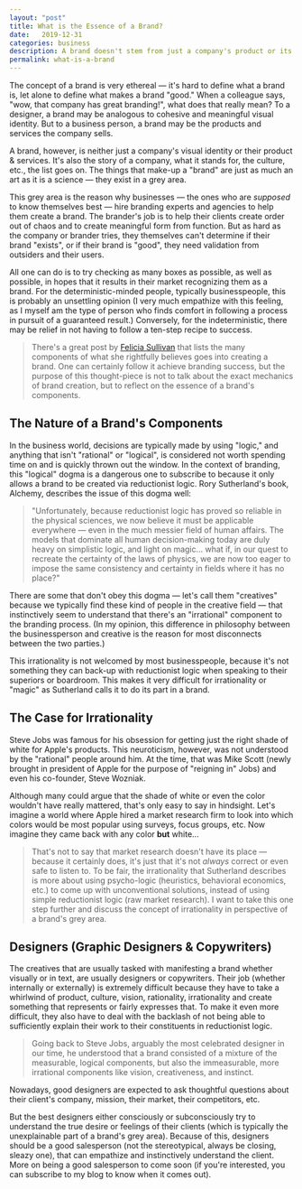 ```yaml
---
layout: "post"
title: What is the Essence of a Brand?
date:   2019-12-31
categories: business
description: A brand doesn't stem from just a company's product or its design. On the contrary, a company's product and design are just expressions of a company's "brand."
permalink: what-is-a-brand
---
```


The concept of a brand is very ethereal — it's hard to define what a brand is, let alone to define what makes a brand "good." When a colleague says, "wow, that company has great branding!", what does that really mean? To a designer, a brand may be analogous to cohesive and meaningful visual identity. But to a business person, a brand may be the products and services the company sells.

A brand, however, is neither just a company's visual identity or their product & services. It's also the story of a company, what it stands for, the culture, etc., the list goes on. The things that make-up a "brand" are just as much an art as it is a science — they exist in a grey area.

This grey area is the reason why businesses — the ones who are _supposed_ to know themselves best — hire branding experts and agencies to help them create a brand. The brander's job is to help their clients create order out of chaos and to create meaningful form from function. But as hard as the company or brander tries, they themselves can't determine if their brand "exists", or if their brand is "good", they need validation from outsiders and their users.

All one can do is to try checking as many boxes as possible, as well as possible, in hopes that it results in their market recognizing them as a brand. For the deterministic-minded people, typically businesspeople, this is probably an unsettling opinion (I very much empathize with this feeling, as I myself am the type of person who finds comfort in following a process in pursuit of a guaranteed result.) Conversely, for the indeterministic, there may be relief in not having to follow a ten-step recipe to success.

> There's a great post by [Felicia Sullivan](https://medium.com/s/how-to-build-a-brand/lets-talk-about-how-to-build-a-brand-543b2dfbc4f5) that lists the many components of what she rightfully believes goes into creating a brand. One can certainly follow it achieve branding success, but the purpose of this thought-piece is not to talk about the exact mechanics of brand creation, but to reflect on the essence of a brand's components.

## The Nature of a Brand's Components

In the business world, decisions are typically made by using "logic," and anything that isn't "rational" or "logical", is considered not worth spending time on and is quickly thrown out the window. In the context of branding, this "logical" dogma is a dangerous one to subscribe to because it only allows a brand to be created via reductionist logic. Rory Sutherland's book, Alchemy, describes the issue of this dogma well:

> "Unfortunately, because reductionist logic has proved so reliable in the physical sciences, we now believe it must be applicable everywhere — even in the much messier field of human affairs. The models that dominate all human decision-making today are duly heavy on simplistic logic, and light on magic... what if, in our quest to recreate the certainty of the laws of physics, we are now too eager to impose the same consistency and certainty in fields where it has no place?"

There are some that don't obey this dogma — let's call them "creatives" because we typically find these kind of people in the creative field — that instinctively seem to understand that there's an "irrational" component to the branding process. (In my opinion, this difference in philosophy between the businessperson and creative is the reason for most disconnects between the two parties.)

This irrationality is not welcomed by most businesspeople, because it's not something they can back-up with reductionist logic when speaking to their superiors or boardroom. This makes it very difficult for irrationality or "magic" as Sutherland calls it to do its part in a brand.


## The Case for Irrationality

Steve Jobs was famous for his obsession for getting just the right shade of white for Apple's products. This neuroticism, however, was not understood by the "rational" people around him. At the time, that was Mike Scott (newly brought in president of Apple for the purpose of "reigning in" Jobs) and even his co-founder, Steve Wozniak.

Although many could argue that the shade of white or even the color wouldn't have really mattered, that's only easy to say in hindsight. Let's imagine a world where Apple hired a market research firm to look into which colors would be most popular using surveys, focus groups, etc. Now imagine they came back with any color **but** white...

> That's not to say that market research doesn't have its place — because it certainly does, it's just that it's not _always_ correct or even safe to listen to. To be fair, the irrationality that Sutherland describes is more about using psycho-logic (heuristics, behavioral economics, etc.) to come up with unconventional solutions, instead of using simple reductionist logic (raw market research). I want to take this one step further and discuss the concept of irrationality in perspective of a brand's grey area.

## Designers (Graphic Designers & Copywriters)

The creatives that are usually tasked with manifesting a brand whether visually or in text, are usually designers or copywriters. Their job (whether internally or externally) is extremely difficult because they have to take a whirlwind of product, culture, vision, rationality, irrationality and create something that represents or fairly expresses that. To make it even more difficult, they also have to deal with the backlash of not being able to sufficiently explain their work to their constituents in reductionist logic.

> Going back to Steve Jobs, arguably the most celebrated designer in our time, he understood that a brand consisted of a mixture of the measurable, logical components, but also the immeasurable, more irrational components like vision, creativeness, and instinct.

Nowadays, good designers are expected to ask thoughtful questions about their client's company, mission, their market, their competitors, etc.

But the best designers either consciously or subconsciously try to understand the true desire or feelings of their clients (which is typically the unexplainable part of a brand's grey area). Because of this, designers should be a good salesperson (not the stereotypical, always be closing, sleazy one), that can empathize and instinctively understand the client. More on being a good salesperson to come soon (if you're interested, you can subscribe to my blog to know when it comes out).
